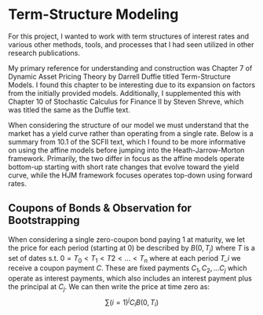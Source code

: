 # Term-Structure Modeling

For this project, I wanted to work with term structures of interest rates and various other methods, tools, and processes that I had seen utilized in other research publications.

My primary reference for understanding and construction was Chapter 7 of Dynamic Asset Pricing Theory by Darrell Duffie titled Term-Structure Models. I found this chapter to be interesting due to its expansion on factors from the initially provided models. Additionally, I supplemented this with Chapter 10 of Stochastic Calculus for Finance II by Steven Shreve, which was titled the same as the Duffie text.

When considering the structure of our model we must understand that the market has a yield curve rather than operating from a single rate. Below is a summary from 10.1 of the SCFII text, which I found to be more informative on using the affine models before jumping into the Heath-Jarrow-Morton framework. Primarily, the two differ in focus as the affine models operate bottom-up starting with short rate changes that evolve toward the yield curve, while the HJM framework focuses operates top-down using forward rates.

## Coupons of Bonds & Observation for Bootstrapping

When considering a single zero-coupon bond paying 1 at maturity, we let the price for each period (starting at 0) be described by $B(0,T_j)$ where *T* is a set of dates s.t. $0=T_0 < T_1 < T2 < ... <T_n$ where at each period *T_i* we receive a coupon payment *C*. These are fixed payments $C_1,C_2,...C_j$ which operate as interest payments, which also includes an interest payment plus the principal at $C_j$. We can then write the price at time zero as:
$$\sum{(i=1)}^{j}C_iB(0,T_i)$$

